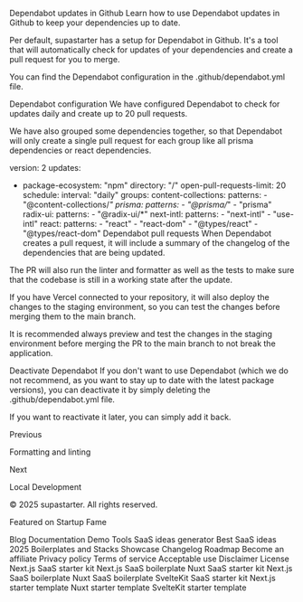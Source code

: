 Dependabot updates in Github
Learn how to use Dependabot updates in Github to keep your dependencies up to date.

Per default, supastarter has a setup for Dependabot in Github. It's a tool that will automatically check for updates of your dependencies and create a pull request for you to merge.

You can find the Dependabot configuration in the .github/dependabot.yml file.

Dependabot configuration
We have configured Dependabot to check for updates daily and create up to 20 pull requests.

We have also grouped some dependencies together, so that Dependabot will only create a single pull request for each group like all prisma dependencies or react dependencies.


version: 2
updates:
  - package-ecosystem: "npm"
    directory: "/"
    open-pull-requests-limit: 20
    schedule:
      interval: "daily"
    groups:
      content-collections:
        patterns:
          - "@content-collections/*"
      prisma:
        patterns:
          - "@prisma/*"
          - "prisma"
      radix-ui:
        patterns:
          - "@radix-ui/*"
      next-intl:
        patterns:
          - "next-intl"
          - "use-intl"
      react:
        patterns:
          - "react"
          - "react-dom"
          - "@types/react"
          - "@types/react-dom"
Dependabot pull requests
When Dependabot creates a pull request, it will include a summary of the changelog of the dependencies that are being updated.

The PR will also run the linter and formatter as well as the tests to make sure that the codebase is still in a working state after the update.

If you have Vercel connected to your repository, it will also deploy the changes to the staging environment, so you can test the changes before merging them to the main branch.

It is recommended always preview and test the changes in the staging environment before merging the PR to the main branch to not break the application.

Deactivate Dependabot
If you don't want to use Dependabot (which we do not recommend, as you want to stay up to date with the latest package versions), you can deactivate it by simply deleting the .github/dependabot.yml file.

If you want to reactivate it later, you can simply add it back.

Previous

Formatting and linting

Next

Local Development

© 2025 supastarter. All rights reserved.

Featured on Startup Fame



Blog
Documentation
Demo
Tools
SaaS ideas generator
Best SaaS ideas 2025
Boilerplates and Stacks
Showcase
Changelog
Roadmap
Become an affiliate
Privacy policy
Terms of service
Acceptable use
Disclaimer
License
Next.js SaaS starter kit
Next.js SaaS boilerplate
Nuxt SaaS starter kit
Next.js SaaS boilerplate
Nuxt SaaS boilerplate
SvelteKit SaaS starter kit
Next.js starter template
Nuxt starter template
SvelteKit starter template
